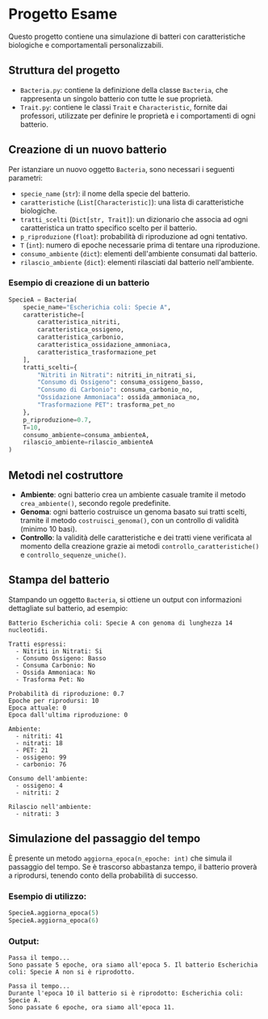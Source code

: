# Progetto Esame

Questo progetto contiene una simulazione di batteri con caratteristiche biologiche e comportamentali personalizzabili.

## Struttura del progetto

- `Bacteria.py`: contiene la definizione della classe `Bacteria`, che rappresenta un singolo batterio con tutte le sue proprietà.
- `Trait.py`: contiene le classi `Trait` e `Characteristic`, fornite dai professori, utilizzate per definire le proprietà e i comportamenti di ogni batterio.

## Creazione di un nuovo batterio

Per istanziare un nuovo oggetto `Bacteria`, sono necessari i seguenti parametri:

- `specie_name` (`str`): il nome della specie del batterio.
- `caratteristiche` (`List[Characteristic]`): una lista di caratteristiche biologiche.
- `tratti_scelti` (`Dict[str, Trait]`): un dizionario che associa ad ogni caratteristica un tratto specifico scelto per il batterio.
- `p_riproduzione` (`float`): probabilità di riproduzione ad ogni tentativo.
- `T` (`int`): numero di epoche necessarie prima di tentare una riproduzione.
- `consumo_ambiente` (`dict`): elementi dell'ambiente consumati dal batterio.
- `rilascio_ambiente` (`dict`): elementi rilasciati dal batterio nell'ambiente.

### Esempio di creazione di un batterio

```python
SpecieA = Bacteria(
    specie_name="Escherichia coli: Specie A",
    caratteristiche=[
        caratteristica_nitriti,
        caratteristica_ossigeno,
        caratteristica_carbonio,
        caratteristica_ossidazione_ammoniaca,
        caratteristica_trasformazione_pet
    ],
    tratti_scelti={
        "Nitriti in Nitrati": nitriti_in_nitrati_si,
        "Consumo di Ossigeno": consuma_ossigeno_basso,
        "Consumo di Carbonio": consuma_carbonio_no,
        "Ossidazione Ammoniaca": ossida_ammoniaca_no,
        "Trasformazione PET": trasforma_pet_no
    },
    p_riproduzione=0.7,
    T=10,
    consumo_ambiente=consuma_ambienteA,
    rilascio_ambiente=rilascio_ambienteA
)
````

## Metodi nel costruttore

* **Ambiente**: ogni batterio crea un ambiente casuale tramite il metodo `crea_ambiente()`, secondo regole predefinite.
* **Genoma**: ogni batterio costruisce un genoma basato sui tratti scelti, tramite il metodo `costruisci_genoma()`, con un controllo di validità (minimo 10 basi).
* **Controllo**: la validità delle caratteristiche e dei tratti viene verificata al momento della creazione grazie ai metodi `controllo_caratteristiche()` e `controllo_sequenze_uniche()`.

## Stampa del batterio

Stampando un oggetto `Bacteria`, si ottiene un output con informazioni dettagliate sul batterio, ad esempio:

```
Batterio Escherichia coli: Specie A con genoma di lunghezza 14 nucleotidi.

Tratti espressi:
  - Nitriti in Nitrati: Si
  - Consumo Ossigeno: Basso
  - Consuma Carbonio: No
  - Ossida Ammoniaca: No
  - Trasforma Pet: No

Probabilità di riproduzione: 0.7
Epoche per riprodursi: 10
Epoca attuale: 0
Epoca dall'ultima riproduzione: 0

Ambiente:
  - nitriti: 41
  - nitrati: 18
  - PET: 21
  - ossigeno: 99
  - carbonio: 76

Consumo dell'ambiente:
  - ossigeno: 4
  - nitriti: 2

Rilascio nell'ambiente:
  - nitrati: 3
```

## Simulazione del passaggio del tempo

È presente un metodo `aggiorna_epoca(n_epoche: int)` che simula il passaggio del tempo. Se è trascorso abbastanza tempo, il batterio proverà a riprodursi, tenendo conto della probabilità di successo.

### Esempio di utilizzo:

```python
SpecieA.aggiorna_epoca(5)
SpecieA.aggiorna_epoca(6)
```

### Output:

```
Passa il tempo...
Sono passate 5 epoche, ora siamo all'epoca 5. Il batterio Escherichia coli: Specie A non si è riprodotto.

Passa il tempo...
Durante l'epoca 10 il batterio si è riprodotto: Escherichia coli: Specie A.
Sono passate 6 epoche, ora siamo all'epoca 11.
```

